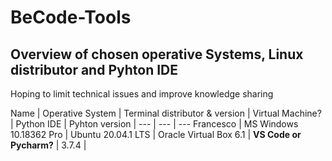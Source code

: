 # BeCode-Tools
## Overview of chosen operative Systems, Linux distributor and Pyhton IDE
Hoping to limit technical issues and improve knowledge sharing

Name | Operative System | Terminal distributor & version | Virtual Machine? | Python IDE | Pyhton version | 
--- | --- | ---
Francesco | MS Windows 10.18362 Pro | Ubuntu 20.04.1 LTS | Oracle Virtual Box 6.1 | **VS Code or Pycharm?** | 3.7.4 | 

